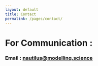 ```yaml
---
layout: default
title: Contact
permalink: /pages/contact/
---
```

# For Communication :
### Email : nautilus@modellinq.science
